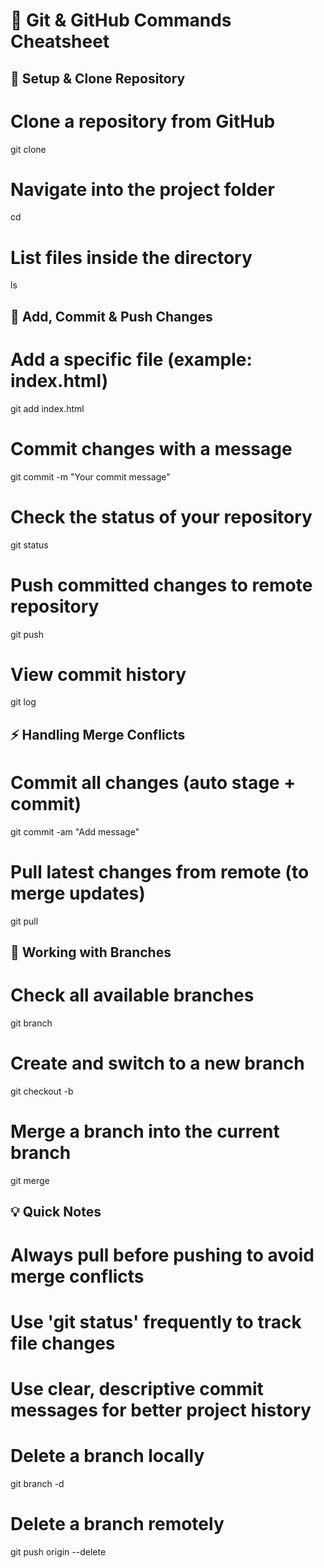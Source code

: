 # 🧠 Git & GitHub Commands Cheatsheet

## 🔹 Setup & Clone Repository
# Clone a repository from GitHub
git clone <repository-url>

# Navigate into the project folder
cd <folder-name>

# List files inside the directory
ls


## 🔹 Add, Commit & Push Changes
# Add a specific file (example: index.html)
git add index.html

# Commit changes with a message
git commit -m "Your commit message"

# Check the status of your repository
git status

# Push committed changes to remote repository
git push

# View commit history
git log


## ⚡ Handling Merge Conflicts
# Commit all changes (auto stage + commit)
git commit -am "Add message"

# Pull latest changes from remote (to merge updates)
git pull


## 🌿 Working with Branches
# Check all available branches
git branch

# Create and switch to a new branch
git checkout -b <new-branch-name>

# Merge a branch into the current branch
git merge <branch-name>


## 💡 Quick Notes
# Always pull before pushing to avoid merge conflicts
# Use 'git status' frequently to track file changes
# Use clear, descriptive commit messages for better project history

# Delete a branch locally
git branch -d <branch-name>

# Delete a branch remotely
git push origin --delete <branch-name>
